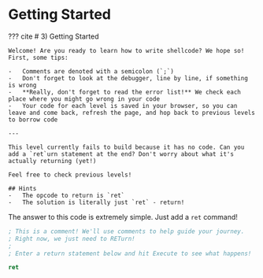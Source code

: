 # Getting Started

??? cite
    # 3) Getting Started

    Welcome! Are you ready to learn how to write shellcode? We hope so! First, some tips:

    -   Comments are denoted with a semicolon (`;`)
    -   Don't forget to look at the debugger, line by line, if something is wrong
    -   **Really, don't forget to read the error list!** We check each place where you might go wrong in your code
    -   Your code for each level is saved in your browser, so you can leave and come back, refresh the page, and hop back to previous levels to borrow code

    ---

    This level currently fails to build because it has no code. Can you add a `ret`urn statement at the end? Don't worry about what it's actually returning (yet!)

    Feel free to check previous levels!

    ## Hints
    -   The opcode to return is `ret`
    -   The solution is literally just `ret` - return!

The answer to this code is extremely simple. Just add a `ret` command!

```asm
; This is a comment! We'll use comments to help guide your journey.
; Right now, we just need to RETurn!
;
; Enter a return statement below and hit Execute to see what happens!

ret
```